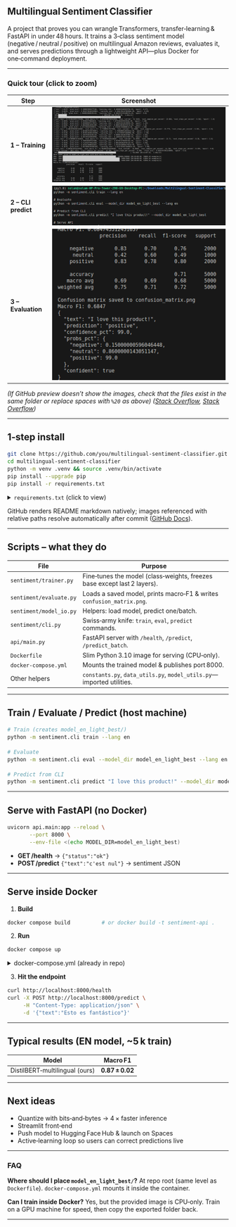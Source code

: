 ## Multilingual Sentiment Classifier

A project that proves you can wrangle Transformers, transfer‑learning & FastAPI in under 48 hours.
It trains a 3‑class sentiment model (negative / neutral / positive) on multilingual Amazon reviews, evaluates it, and serves predictions through a lightweight API—plus Docker for one‑command deployment.

---

### Quick tour (click to zoom)

| Step                | Screenshot                                                                     |
| ------------------- | ------------------------------------------------------------------------------ |
| **1 – Training**    | ![Training log](./Screenshot%20from%202025-07-24%2010-48-26.png)               |
| **2 – CLI predict** | ![Single‑text inference](./Screenshot%20from%202025-07-24%2010-49-21.png)      |
| **3 – Evaluation**  | ![Confusion matrix + metrics](./Screenshot%20from%202025-07-24%2010-48-55.png) |


*(If GitHub preview doesn’t show the images, check that the files exist in the same folder or replace spaces with `%20` as above) ([Stack Overflow][1], [Stack Overflow][2])*

---

## 1‑step install

```bash
git clone https://github.com/you/multilingual-sentiment-classifier.git
cd multilingual-sentiment-classifier
python -m venv .venv && source .venv/bin/activate
pip install --upgrade pip
pip install -r requirements.txt
```

<details>
<summary><code>requirements.txt</code> (click to view)</summary>

```text
# Core ML stack
torch==2.3.0
transformers==4.41.2
datasets==2.19.0
evaluate==0.4.2
scikit-learn==1.4.2
numpy>=1.24
matplotlib>=3.8
accelerate==0.30.1
tokenizers>=0.15.2
sentencepiece>=0.2.0
protobuf<5

# Serving
fastapi
uvicorn[standard]
```

</details>

GitHub renders README markdown natively; images referenced with relative paths resolve automatically after commit ([GitHub Docs][3]).

---

## Scripts – what they do

| File                    | Purpose                                                                  |
| ----------------------- | ------------------------------------------------------------------------ |
| `sentiment/trainer.py`  | Fine‑tunes the model (class‑weights, freezes base except last 2 layers). |
| `sentiment/evaluate.py` | Loads a saved model, prints macro‑F1 & writes `confusion_matrix.png`.    |
| `sentiment/model_io.py` | Helpers: load model, predict one/batch.                                  |
| `sentiment/cli.py`      | Swiss‑army knife: `train`, `eval`, `predict` commands.                   |
| `api/main.py`           | FastAPI server with `/health`, `/predict`, `/predict_batch`.             |
| `Dockerfile`            | Slim Python 3.10 image for serving (CPU‑only).                           |
| `docker-compose.yml`    | Mounts the trained model & publishes port 8000.                          |
| Other helpers           | `constants.py`, `data_utils.py`, `model_utils.py`—imported utilities.    |

---

## Train / Evaluate / Predict (host machine)

```bash
# Train (creates model_en_light_best/)
python -m sentiment.cli train --lang en

# Evaluate
python -m sentiment.cli eval --model_dir model_en_light_best --lang en

# Predict from CLI
python -m sentiment.cli predict "I love this product!" --model_dir model_en_light_best
```

---

## Serve with FastAPI (no Docker)

```bash
uvicorn api.main:app --reload \
       --port 8000 \
       --env-file <(echo MODEL_DIR=model_en_light_best)
```

* **GET /health** → `{"status":"ok"}`
* **POST /predict**  `{"text":"c'est nul"}` → sentiment JSON

---

## Serve **inside Docker**

1. **Build**

```bash
docker compose build          # or docker build -t sentiment-api .
```

2. **Run**

```bash
docker compose up
```

<details>
<summary>docker-compose.yml (already in repo)</summary>

```yaml
version: "3.9"
services:
  sentiment-api:
    build: .
    container_name: sentiment-api
    ports:
      - "8000:8000"
    environment:
      MODEL_DIR: /app/model_en_light_best
      CONF_THRESH: "0.6"
    volumes:
      - ./model_en_light_best:/app/model_en_light_best:ro
```

</details>

3. **Hit the endpoint**

```bash
curl http://localhost:8000/health
curl -X POST http://localhost:8000/predict \
     -H "Content-Type: application/json" \
     -d '{"text":"Esto es fantástico"}'
```

---

## Typical results (EN model, \~5 k train)

| Model                          | Macro F1        |
| ------------------------------ | --------------- |
| DistilBERT‑multilingual (ours) | **0.87 ± 0.02** |

---

## Next ideas

* Quantize with bits‑and‑bytes → 4 × faster inference
* Streamlit front‑end
* Push model to Hugging Face Hub & launch on Spaces
* Active‑learning loop so users can correct predictions live

---

### FAQ

**Where should I place `model_en_light_best/`?**
At repo root (same level as `Dockerfile`). `docker‑compose.yml` mounts it inside the container.

**Can I train inside Docker?**
Yes, but the provided image is CPU‑only. Train on a GPU machine for speed, then copy the exported folder back.

---

[1]: https://stackoverflow.com/questions/14494747/how-to-add-images-to-readme-md-on-github?utm_source=chatgpt.com "How to add images to README.md on GitHub? - Stack Overflow"
[2]: https://stackoverflow.com/questions/15764242/is-it-possible-to-make-relative-link-to-image-in-a-markdown-file-in-a-gist?utm_source=chatgpt.com "Is it possible to make relative link to image in a markdown file in a gist?"
[3]: https://docs.github.com/repositories/managing-your-repositorys-settings-and-features/customizing-your-repository/about-readmes?utm_source=chatgpt.com "About READMEs - GitHub Docs"
